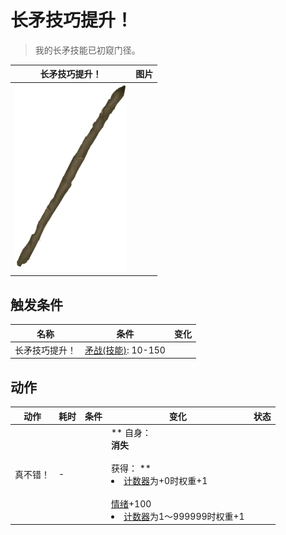 # 长矛技巧提升！  
> 我的长矛技能已初窥门径。  
  
  长矛技巧提升！  |   图片   
 ----  |  ----:   
   |  <img decoding="async" src="Sprite/SpearRustic.png" href="a.md" style="max-width:300px;max-height:300px;">   
  
## 触发条件  
名称  |  条件  |  变化  
----  |  ----  |  ----  
长矛技巧提升！  |  [矛战(技能)](Skill_SpearFighting.md): 10-150  |    
## 动作  
动作  |  耗时  |  条件  |  变化  |  状态  
----  |  ----  |  ----  |  ----  |  ----  
真不错！<br>  |  -  |    |  ** 自身：**<br>消失<br><br>** 获得： **<br><li>[计数器](TickCounter.md)为+0时权重+1</li><br>[情绪](Morale.md)+100<br><li>[计数器](TickCounter.md)为1～999999时权重+1</li>  |    


<script>document.title="长矛技巧提升！ - 卡牌生存百科 Card Survival Wiki";</script>